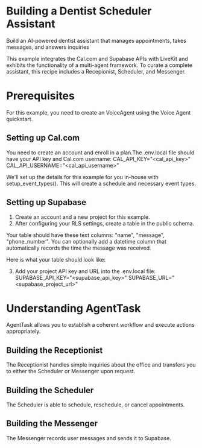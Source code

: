 # Building a Dentist Scheduler Assistant
Build an AI-powered dentist assistant that manages appointments, takes messages, and answers inquiries

This example integrates the Cal.com and Supabase APIs with LiveKit and exhibits the functionality of a multi-agent framework. To curate a complete assistant, this recipe includes a Recepionist, Scheduler, and Messenger.

# Prerequisites
For this example, you need to create an VoiceAgent using the Voice Agent quickstart.

## Setting up Cal.com
You need to create an account and enroll in a plan.The .env.local file should have your API key and Cal.com username:
CAL_API_KEY="<cal_api_key>"
CAL_API_USERNAME="<cal_api_username>"

We'll set up the details for this example for you in-house with setup_event_types(). This will create a schedule and necessary event types.

## Setting up Supabase
1. Create an account and a new project for this example. 
2. After configuring your RLS settings, create a table in the public schema. 

Your table should have these text columns: "name", "message", "phone_number". You can optionally add a datetime column that automatically records the time the message was received.

Here is what your table should look like:


3. Add your project API key and URL into the .env.local file:
SUPABASE_API_KEY="<supabase_api_key>"
SUPABASE_URL="<supabase_project_url>"

# Understanding AgentTask
AgentTask allows you to establish a coherent workflow and execute actions appropriately.

## Building the Receptionist 
The Receptionist handles simple inquiries about the office and transfers you to either the Scheduler or Messenger upon request.

## Building the Scheduler
The Scheduler is able to schedule, reschedule, or cancel appointments. 

## Building the Messenger
The Messenger records user messages and sends it to Supabase. 